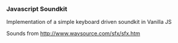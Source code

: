 ### Javascript Soundkit


Implementation of a simple keyboard driven soundkit in Vanilla JS

Sounds from http://www.wavsource.com/sfx/sfx.htm